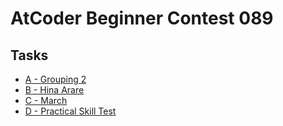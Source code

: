 # AtCoder Beginner Contest 089
## Tasks
- [A - Grouping 2](https://beta.atcoder.jp/contests/abc089/tasks/abc089_a)
- [B - Hina Arare](https://beta.atcoder.jp/contests/abc089/tasks/abc089_b)
- [C - March](https://beta.atcoder.jp/contests/abc089/tasks/abc089_c)
- [D - Practical Skill Test](https://beta.atcoder.jp/contests/abc089/tasks/abc089_d)
